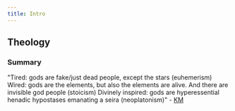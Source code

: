 ```yaml
---
title: Intro
---
```


## Theology
### Summary
"Tired: gods are fake/just dead people, except the stars (euhemerism)
 Wired: gods are the elements, but also the elements are alive. And there are invisible god people (stoicism)
 Divinely inspired: gods are hyperessential henadic hypostases emanating a seira (neoplatonism)" - [KM](https://twitter.com/KaraMartiana/status/1077528569365049345)
